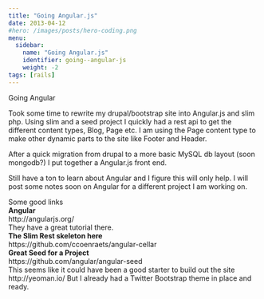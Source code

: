 ```yaml
---
title: "Going Angular.js"
date: 2013-04-12
#hero: /images/posts/hero-coding.png
menu:
  sidebar:
    name: "Going Angular.js"
    identifier: going--angular-js
    weight: -2
tags: [rails]
---
```


Going Angular

<p>
Took some time to rewrite my drupal/bootstrap site into Angular.js and slim php.
Using slim and a seed project I quickly had a rest api to get the different content types, Blog, Page etc.
I am using the Page content type to make other dynamic parts to the site like Footer and Header.
</p>
<p>
After a quick migration from drupal to a more basic MySQL db layout (soon mongodb?) I put together a Angular.js 
front end.</p>
<p>
Still have a ton to learn about Angular and I figure this will only help. I will post some notes soon on Angular for a different
project I am working on.
</p>
<p>
Some good links
<br>
<strong>Angular</strong>
<br>
http://angularjs.org/
<br>
They have a great tutorial there.
<br>
<strong>The Slim Rest skeleton here</strong>
<br>
https://github.com/ccoenraets/angular-cellar
<br>
<strong>Great Seed for a Project</strong>
<br>
https://github.com/angular/angular-seed

<br>
This seems like it could have been a good starter to build out the site
http://yeoman.io/
But I already had a Twitter Bootstrap theme in place and ready.